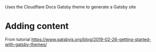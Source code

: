 Uses the Cloudflare Docs Gatsby theme to generate a Gatsby site

# Adding content

From tutorial
https://www.gatsbyjs.org/blog/2019-02-26-getting-started-with-gatsby-themes/
